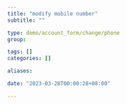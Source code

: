```yaml
---
title: "modify mobile number"
subtitle: ""

type: demo/account_form/change/phone
group:

tags: []
categories: []

aliases:

date: "2023-03-28T00:00:28+08:00"

---
```


